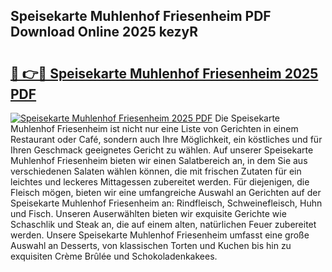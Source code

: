 ## Speisekarte Muhlenhof Friesenheim PDF Download Online 2025 kezyR

# <h2><a href="http://gc8kcpe.nevu.top/?p=Speisekarte+Muhlenhof+Friesenheim">🔗 👉🔴 Speisekarte Muhlenhof Friesenheim 2025 PDF</a></h2>

[![Speisekarte Muhlenhof Friesenheim 2025 PDF](https://i.imgur.com/dBaPXMq.png)](http://gc8kcpe.nevu.top/?p=Speisekarte+Muhlenhof+Friesenheim)
Die Speisekarte Muhlenhof Friesenheim ist nicht nur eine Liste von Gerichten in einem Restaurant oder Café, sondern auch Ihre Möglichkeit, ein köstliches und für Ihren Geschmack geeignetes Gericht zu wählen. Auf unserer Speisekarte Muhlenhof Friesenheim bieten wir einen Salatbereich an, in dem Sie aus verschiedenen Salaten wählen können, die mit frischen Zutaten für ein leichtes und leckeres Mittagessen zubereitet werden. Für diejenigen, die Fleisch mögen, bieten wir eine umfangreiche Auswahl an Gerichten auf der Speisekarte Muhlenhof Friesenheim an: Rindfleisch, Schweinefleisch, Huhn und Fisch. Unseren Auserwählten bieten wir exquisite Gerichte wie Schaschlik und Steak an, die auf einem alten, natürlichen Feuer zubereitet werden. Unsere Speisekarte Muhlenhof Friesenheim umfasst eine große Auswahl an Desserts, von klassischen Torten und Kuchen bis hin zu exquisiten Crème Brûlée und Schokoladenkakees.
